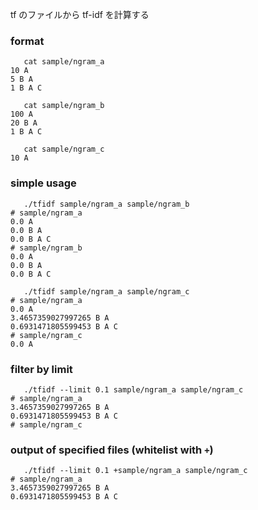 
tf のファイルから tf-idf を計算する

### format

```
   cat sample/ngram_a
10 A
5 B A
1 B A C

   cat sample/ngram_b
100 A
20 B A
1 B A C

   cat sample/ngram_c
10 A
```

### simple usage

```
   ./tfidf sample/ngram_a sample/ngram_b
# sample/ngram_a
0.0 A
0.0 B A
0.0 B A C
# sample/ngram_b
0.0 A
0.0 B A
0.0 B A C

   ./tfidf sample/ngram_a sample/ngram_c
# sample/ngram_a
0.0 A
3.4657359027997265 B A
0.6931471805599453 B A C
# sample/ngram_c
0.0 A
```

### filter by limit

```
   ./tfidf --limit 0.1 sample/ngram_a sample/ngram_c
# sample/ngram_a
3.4657359027997265 B A
0.6931471805599453 B A C
# sample/ngram_c
```

### output of specified files (whitelist with `+`)

```
   ./tfidf --limit 0.1 +sample/ngram_a sample/ngram_c
# sample/ngram_a
3.4657359027997265 B A
0.6931471805599453 B A C
```

